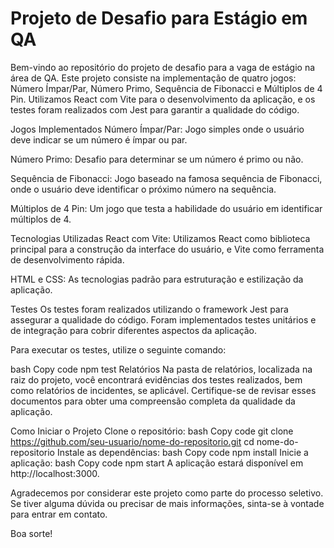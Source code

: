 
# Projeto de Desafio para Estágio em QA
Bem-vindo ao repositório do projeto de desafio para a vaga de estágio na área de QA. Este projeto consiste na implementação de quatro jogos: Número Ímpar/Par, Número Primo, Sequência de Fibonacci e Múltiplos de 4 Pin. Utilizamos React com Vite para o desenvolvimento da aplicação, e os testes foram realizados com Jest para garantir a qualidade do código.

Jogos Implementados
Número Ímpar/Par: Jogo simples onde o usuário deve indicar se um número é ímpar ou par.

Número Primo: Desafio para determinar se um número é primo ou não.

Sequência de Fibonacci: Jogo baseado na famosa sequência de Fibonacci, onde o usuário deve identificar o próximo número na sequência.

Múltiplos de 4 Pin: Um jogo que testa a habilidade do usuário em identificar múltiplos de 4.

Tecnologias Utilizadas
React com Vite: Utilizamos React como biblioteca principal para a construção da interface do usuário, e Vite como ferramenta de desenvolvimento rápida.

HTML e CSS: As tecnologias padrão para estruturação e estilização da aplicação.

Testes
Os testes foram realizados utilizando o framework Jest para assegurar a qualidade do código. Foram implementados testes unitários e de integração para cobrir diferentes aspectos da aplicação.

Para executar os testes, utilize o seguinte comando:

bash
Copy code
npm test
Relatórios
Na pasta de relatórios, localizada na raiz do projeto, você encontrará evidências dos testes realizados, bem como relatórios de incidentes, se aplicável. Certifique-se de revisar esses documentos para obter uma compreensão completa da qualidade da aplicação.

Como Iniciar o Projeto
Clone o repositório:
bash
Copy code
git clone https://github.com/seu-usuario/nome-do-repositorio.git
cd nome-do-repositorio
Instale as dependências:
bash
Copy code
npm install
Inicie a aplicação:
bash
Copy code
npm start
A aplicação estará disponível em http://localhost:3000.

Agradecemos por considerar este projeto como parte do processo seletivo. Se tiver alguma dúvida ou precisar de mais informações, sinta-se à vontade para entrar em contato.

Boa sorte!